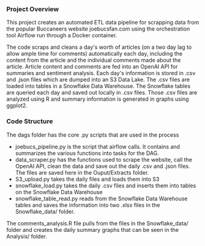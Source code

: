 ### Project Overview
This project creates an automated ETL data pipeline for scrapping data from the popular Buccaneers website joebucsfan.com using the orchestration tool Airflow run through a Docker container. 

The code scraps and cleans a day's worth of articles (on a two day lag to allow ample time for comments) automatically each day, including the content from the article and the individual comments made about the article. Article content and comments are fed into an OpenAI API for summaries and sentiment analysis. Each day's information is stored in .csv and .json files which are dumped into an S3 Data Lake. The .csv files are loaded into tables in a Snowflake Data Warehouse. The Snowflake tables are queried each day and saved out locally in .csv files. Those .csv files are analyzed using R and summary information is generated in graphs using ggplot2. 

### Code Structure
The dags folder has the core .py scripts that are used in the process
- joebucs_pipeline.py is the script that airflow calls. It contains and summarizes the various functions into tasks for the DAG.
- data_scraper.py has the functions used to scrape the website, call the OpenAI API, clean the data and save out the daily .csv and .json files. The files are saved here in the Ouput/Extracts folder.
- S3_upload.py takes the daily files and loads them into S3
- snowflake_load.py takes the daily .csv files and inserts them into tables on the Snowflake Data Warehouse
- snowflake_table_read.py reads from the Snowflake Data Warehouse tables and saves the information into two .xlsx files in the Snowflake_data/ folder. 

The comments_analysis.R file pulls from the files in the Snowflake_data/ folder and creates the daily summary graphs that can be seen in the Analysis/ folder. 